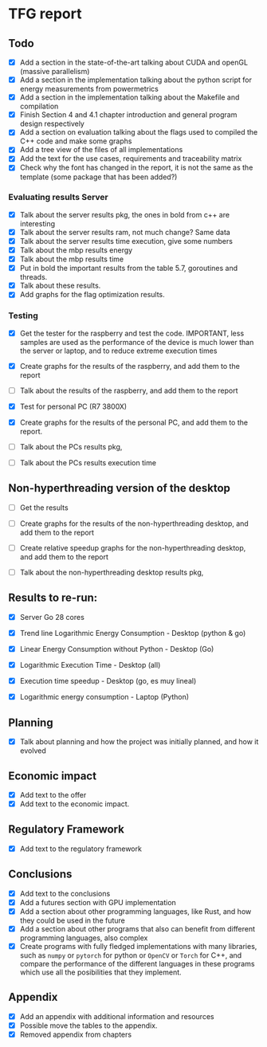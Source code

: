 # TFG report

## Todo
- [x] Add a section in the state-of-the-art talking about CUDA and openGL (massive parallelism)
- [x] Add a section in the implementation talking about the python script for energy measurements from powermetrics
- [x] Add a section in the implementation talking about the Makefile and compilation
- [x] Finish Section 4 and 4.1 chapter introduction and general program design respectively 
- [x] Add a section on evaluation talking about the flags used to compiled the C++ code and make some graphs
- [x] Add a tree view of the files of all implementations
- [x] Add the text for the use cases, requirements and traceability matrix
- [x] Check why the font has changed in the report, it is not the same as the template (some package that has been added?)

### Evaluating results Server
- [x] Talk about the server results pkg, the ones in bold from c++ are interesting
- [x] Talk about the server results ram, not much change? Same data
- [x] Talk about the server results time execution, give some numbers 
- [x] Talk about the mbp results energy
- [x] Talk about the mbp results time
- [x] Put in bold the important results from the table 5.7, goroutines and threads.
- [x] Talk about these results.
- [x] Add graphs for the flag optimization results.

### Testing
- [x] Get the tester for the raspberry and test the code. IMPORTANT, less samples are used as the performance of the device is much lower than the server or laptop, and to reduce extreme execution times

- [x] Create graphs for the results of the raspberry, and add them to the report
- [ ] Talk about the results of the raspberry, and add them to the report

- [x] Test for personal PC (R7 3800X)
- [x] Create graphs for the results of the personal PC, and add them to the report.

- [ ] Talk about the PCs results pkg, 
- [ ] Talk about the PCs results execution time 

## Non-hyperthreading version of the desktop
- [ ] Get the results
- [ ] Create graphs for the results of the non-hyperthreading desktop, and add them to the report
- [ ] Create relative speedup graphs for the non-hyperthreading desktop, and add them to the report
- [ ] Talk about the non-hyperthreading desktop results pkg,


## Results to re-run:
- [x] Server Go 28 cores

- [x] Trend line Logarithmic Energy Consumption - Desktop (python & go)
- [x] Linear Energy Consumption without Python - Desktop (Go)
- [x] Logarithmic Execution Time - Desktop (all)
- [x] Execution time speedup - Desktop (go, es muy lineal)
- [x] Logarithmic energy consumption - Laptop (Python)


## Planning
- [x] Talk about planning and how the project was initially planned, and how it evolved


## Economic impact
- [x] Add text to the offer
- [x] Add text to the economic impact.

## Regulatory Framework
- [x] Add text to the regulatory framework

## Conclusions
- [x] Add text to the conclusions
- [x] Add a futures section with GPU implementation
- [x] Add a section about other programming languages, like Rust, and how they could be used in the future
- [x] Add a section about other programs that also can benefit from different programming languages, also complex
- [x] Create programs with fully fledged implementations with many libraries, such as `numpy` or `pytorch` for python or `OpenCV` or `Torch` for C++, and compare the performance of the different languages in these programs which use all the posibilities that they implement.

## Appendix
- [x] Add an appendix with additional information and resources
- [x] Possible move the tables to the appendix.
- [x] Removed appendix from chapters